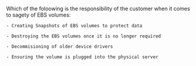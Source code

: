Which of the foloowing is the responsibility of the customer when it comes to sagety of EBS volumes:

    - Creating Snapshots of EBS volumes to protect data

    - Destroying the EBS volumes once it is no longer required

    - Decommisioning of older device drivers

    - Ensuring the volume is plugged into the physical server